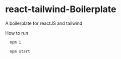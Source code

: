 # react-tailwind-Boilerplate
A boilerplate for reactJS and tailwind

How to run
```bash
  npm i
```
```bash
  npm start
```
